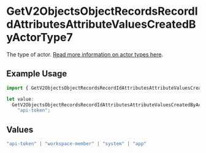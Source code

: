 # GetV2ObjectsObjectRecordsRecordIdAttributesAttributeValuesCreatedByActorType7

The type of actor. [Read more information on actor types here](/docs/actors).

## Example Usage

```typescript
import { GetV2ObjectsObjectRecordsRecordIdAttributesAttributeValuesCreatedByActorType7 } from "attio-js/models/operations/getv2objectsobjectrecordsrecordidattributesattributevalues.js";

let value:
  GetV2ObjectsObjectRecordsRecordIdAttributesAttributeValuesCreatedByActorType7 =
    "api-token";
```

## Values

```typescript
"api-token" | "workspace-member" | "system" | "app"
```